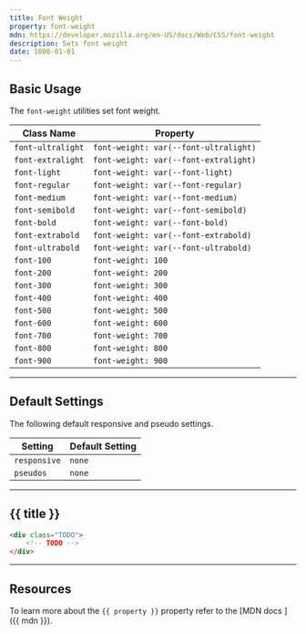 ```yaml
---
title: Font Weight
property: font-weight
mdn: https://developer.mozilla.org/en-US/docs/Web/CSS/font-weight
description: Sets font weight
date: 1000-01-01
---
```


## Basic Usage

The `font-weight` utilities set font weight.

| Class Name        | Property                              |
| ----------------- | ------------------------------------- |
| `font-ultralight` | `font-weight: var(--font-ultralight)` |
| `font-extralight` | `font-weight: var(--font-extralight)` |
| `font-light`      | `font-weight: var(--font-light)`      |
| `font-regular`    | `font-weight: var(--font-regular)`    |
| `font-medium`     | `font-weight: var(--font-medium)`     |
| `font-semibold`   | `font-weight: var(--font-semibold)`   |
| `font-bold`       | `font-weight: var(--font-bold)`       |
| `font-extrabold`  | `font-weight: var(--font-extrabold)`  |
| `font-ultrabold`  | `font-weight: var(--font-ultrabold)`  |
| `font-100`        | `font-weight: 100`                    |
| `font-200`        | `font-weight: 200`                    |
| `font-300`        | `font-weight: 300`                    |
| `font-400`        | `font-weight: 400`                    |
| `font-500`        | `font-weight: 500`                    |
| `font-600`        | `font-weight: 600`                    |
| `font-700`        | `font-weight: 700`                    |
| `font-800`        | `font-weight: 800`                    |
| `font-900`        | `font-weight: 900`                    |

---

## Default Settings

The following default responsive and pseudo settings.

| Setting      | Default Setting |
| ------------ | --------------- |
| `responsive` | `none`          |
| `pseudos`    | `none`          |

---

## {{ title }}

<div class="bg-silver-200 p-20 h-256 radius-md flex flex-wrap align-content-center">
  <!-- ... -->
</div>

```html
<div class="TODO">
	<!-- TODO -->
</div>
```

---

## Resources

To learn more about the `{{ property }}` property refer to the [MDN docs <i class="far fa-external-link ml-6"></i>]({{ mdn }}).
